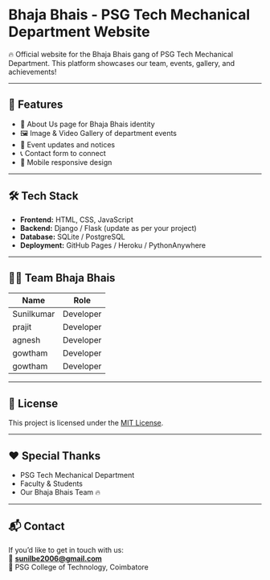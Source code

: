 # Bhaja Bhais - PSG Tech Mechanical Department Website

🔥 Official website for the Bhaja Bhais gang of PSG Tech Mechanical Department. This platform showcases our team, events, gallery, and achievements!

---

## 🚀 Features

- 🧠 About Us page for Bhaja Bhais identity
- 🖼️ Image & Video Gallery of department events
- 📅 Event updates and notices
- 📞 Contact form to connect
- 🌙 Mobile responsive design

---

## 🛠️ Tech Stack

- **Frontend:** HTML, CSS, JavaScript  
- **Backend:** Django / Flask (update as per your project)
- **Database:** SQLite / PostgreSQL  
- **Deployment:** GitHub Pages / Heroku / PythonAnywhere

---

## 👨‍💻 Team Bhaja Bhais

| Name        | Role             |
|-------------|------------------|
| Sunilkumar  |  Developer       |
| prajit      |  Developer       |
| agnesh      |  Developer       |
| gowtham     |  Developer       |
| gowtham     |  Developer       |

---

## 🧾 License

This project is licensed under the [MIT License](LICENSE).

---

## ❤️ Special Thanks

- PSG Tech Mechanical Department
- Faculty & Students
- Our Bhaja Bhais Team 🔥

---

## 📬 Contact

If you’d like to get in touch with us:  
📧 **sunilbe2006@gmail.com**  
📍 PSG College of Technology, Coimbatore


